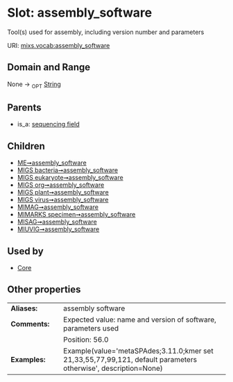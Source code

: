 
# Slot: assembly_software


Tool(s) used for assembly, including version number and parameters

URI: [mixs.vocab:assembly_software](https://w3id.org/mixs/vocab/assembly_software)


## Domain and Range

None ->  <sub>OPT</sub> [String](types/String.md)

## Parents

 *  is_a: [sequencing field](sequencing_field.md)

## Children

 *  [ME➞assembly_software](ME_assembly_software.md)
 *  [MIGS bacteria➞assembly_software](MIGS_bacteria_assembly_software.md)
 *  [MIGS eukaryote➞assembly_software](MIGS_eukaryote_assembly_software.md)
 *  [MIGS org➞assembly_software](MIGS_org_assembly_software.md)
 *  [MIGS plant➞assembly_software](MIGS_plant_assembly_software.md)
 *  [MIGS virus➞assembly_software](MIGS_virus_assembly_software.md)
 *  [MIMAG➞assembly_software](MIMAG_assembly_software.md)
 *  [MIMARKS specimen➞assembly_software](MIMARKS_specimen_assembly_software.md)
 *  [MISAG➞assembly_software](MISAG_assembly_software.md)
 *  [MIUVIG➞assembly_software](MIUVIG_assembly_software.md)

## Used by

 * [Core](Core.md)

## Other properties

|  |  |  |
| --- | --- | --- |
| **Aliases:** | | assembly software |
| **Comments:** | | Expected value: name and version of software, parameters used |
|  | | Position: 56.0 |
| **Examples:** | | Example(value='metaSPAdes;3.11.0;kmer set 21,33,55,77,99,121, default parameters otherwise', description=None) |

